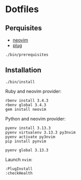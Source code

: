 # Dotfiles

## Perquisites
* [neovim](https://github.com/neovim/neovim)
* [plug](https://github.com/junegunn/vim-plug)

`./bin/prerequisites`

## Installation
`./bin/install`

Ruby and neovim provider:
```
rbenv install 3.4.3
rbenv global 3.4.3
gem install neovim
```

Python and neovim provider:
```
pyenv install 3.13.3
pyenv virtualenv 3.13.3 py3nvim
pyenv activate py3nvim
pip install pynvim

pyenv global 3.13.3
```

Launch `nvim`:
```
:PlugInstall
:checkHealth
```

